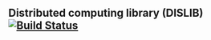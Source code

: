 ## Distributed computing library (DISLIB) [![Build Status](https://travis-ci.org/bsc-wdc/dislib.svg?branch=master)](https://travis-ci.org/bsc-wdc/dislib)
